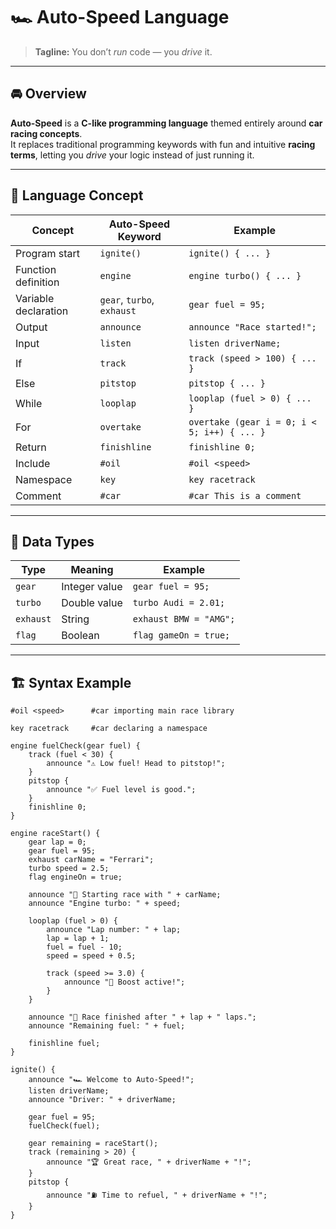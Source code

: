 # 🏎️ Auto-Speed Language

> **Tagline:** You don’t *run* code — you *drive* it.

---

## 🚘 Overview

**Auto-Speed** is a **C-like programming language** themed entirely around **car racing concepts**.  
It replaces traditional programming keywords with fun and intuitive **racing terms**, letting you *drive* your logic instead of just running it.

---

## 🧠 Language Concept

| Concept | Auto-Speed Keyword | Example |
|----------|--------------------|----------|
| Program start | `ignite()` | `ignite() { ... }` |
| Function definition | `engine` | `engine turbo() { ... }` |
| Variable declaration | `gear`, `turbo`, `exhaust` | `gear fuel = 95;` |
| Output | `announce` | `announce "Race started!";` |
| Input | `listen` | `listen driverName;` |
| If | `track` | `track (speed > 100) { ... }` |
| Else | `pitstop` | `pitstop { ... }` |
| While | `looplap` | `looplap (fuel > 0) { ... }` |
| For | `overtake` | `overtake (gear i = 0; i < 5; i++) { ... }` |
| Return | `finishline` | `finishline 0;` |
| Include | `#oil` | `#oil <speed>` |
| Namespace | `key` | `key racetrack` |
| Comment | `#car` | `#car This is a comment` |

---

## 🧩 Data Types

| Type | Meaning | Example |
|------|----------|----------|
| `gear` | Integer value | `gear fuel = 95;` |
| `turbo` | Double value | `turbo Audi = 2.01;` |
| `exhaust` | String | `exhaust BMW = "AMG";` |
| `flag` | Boolean | `flag gameOn = true;` |

---

## 🏗️ Syntax Example

```auto-speed
#oil <speed>      #car importing main race library

key racetrack     #car declaring a namespace

engine fuelCheck(gear fuel) {
    track (fuel < 30) {
        announce "⚠️ Low fuel! Head to pitstop!";
    }
    pitstop {
        announce "✅ Fuel level is good.";
    }
    finishline 0;
}

engine raceStart() {
    gear lap = 0;
    gear fuel = 95;
    exhaust carName = "Ferrari";
    turbo speed = 2.5;
    flag engineOn = true;

    announce "🏁 Starting race with " + carName;
    announce "Engine turbo: " + speed;

    looplap (fuel > 0) {
        announce "Lap number: " + lap;
        lap = lap + 1;
        fuel = fuel - 10;
        speed = speed + 0.5;

        track (speed >= 3.0) {
            announce "🚀 Boost active!";
        }
    }

    announce "🏁 Race finished after " + lap + " laps.";
    announce "Remaining fuel: " + fuel;

    finishline fuel;
}

ignite() {
    announce "🏎️ Welcome to Auto-Speed!";
    listen driverName;
    announce "Driver: " + driverName;

    gear fuel = 95;
    fuelCheck(fuel);

    gear remaining = raceStart();
    track (remaining > 20) {
        announce "🏆 Great race, " + driverName + "!";
    }
    pitstop {
        announce "⛽ Time to refuel, " + driverName + "!";
    }
}
